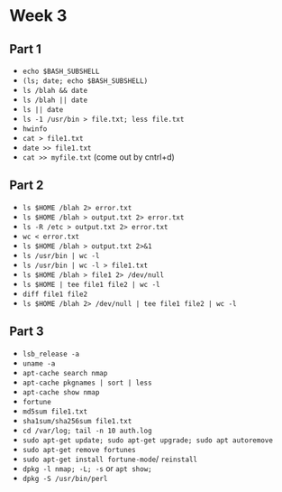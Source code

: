 # Week 3

## Part 1

- `echo $BASH_SUBSHELL`
- `(ls; date; echo $BASH_SUBSHELL)`
- `ls /blah && date`
- `ls /blah || date`
- `ls || date`
- `ls -1 /usr/bin > file.txt; less file.txt`
- `hwinfo`
- `cat > file1.txt`
- `date >> file1.txt`
- `cat >> myfile.txt` (come out by cntrl+d)

## Part 2

- `ls $HOME /blah 2> error.txt`
- `ls $HOME /blah > output.txt 2> error.txt`
- `ls -R /etc > output.txt 2> error.txt`
- `wc < error.txt`
- `ls $HOME /blah > output.txt 2>&1`
- `ls /usr/bin | wc -l`
- `ls /usr/bin | wc -l > file1.txt`
- `ls $HOME /blah > file1 2> /dev/null`
- `ls $HOME | tee file1 file2 | wc -l`
- `diff file1 file2`
- `ls $HOME /blah 2> /dev/null | tee file1 file2 | wc -l`

## Part 3

- `lsb_release -a`
- `uname -a`
- `apt-cache search nmap`
- `apt-cache pkgnames | sort | less`
- `apt-cache show nmap`
- `fortune`
- `md5sum file1.txt`
- `sha1sum/sha256sum file1.txt`
- `cd /var/log; tail -n 10 auth.log`
- `sudo apt-get update; sudo apt-get upgrade; sudo apt autoremove`
- `sudo apt-get remove fortunes`
- `sudo apt-get install fortune-mode`/ `reinstall`
- `dpkg -l nmap; -L; -s` or `apt show;`
- `dpkg -S /usr/bin/perl`